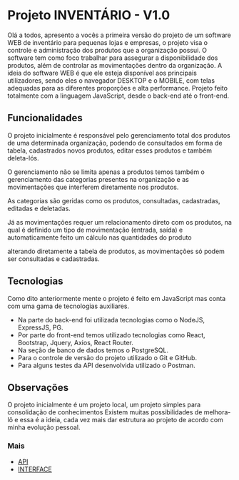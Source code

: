 
# Projeto INVENTÁRIO - V1.0

Olá a todos, apresento a vocês a primeira versão do projeto de um software WEB de inventário para pequenas lojas e empresas, o projeto visa o controle e administração 
dos produtos que a organização possui. O software tem como foco trabalhar para assegurar a disponibilidade dos produtos, além de controlar as movimentações 
dentro da organização. A ideia do software WEB é que ele esteja disponível aos principais utilizadores, sendo eles o navegador DESKTOP e o MOBILE, com telas adequadas 
para as diferentes proporções e alta performance. Projeto feito totalmente com a linguagem JavaScript, desde o back-end até o front-end.

## Funcionalidades

O projeto inicialmente é responsável pelo gerenciamento total dos produtos de uma determinada organização, podendo de consultados em forma de tabela, cadastrados novos produtos, 
editar esses produtos e também deleta-lós.

O gerenciamento não se limita apenas a produtos temos também o gerenciamento das categorias presentes na organização e as movimentações que interferem diretamente nos produtos.

As categorias são geridas como os produtos, consultadas, cadastradas, editadas e deletadas.

Já as movimentações requer um relacionamento direto com os produtos, na qual é definido um tipo de movimentação (entrada, saída) e automaticamente feito um cálculo nas quantidades do produto

alterando diretamente a tabela  de produtos, as movimentações só podem ser consultadas e cadastradas.

## Tecnologias

Como dito anteriormente mente o projeto é feito em JavaScript mas conta com uma gama de tecnologias auxiliares.
- Na parte do back-end foi utilizada tecnologias como o NodeJS, ExpressJS, PG.
- Por parte do front-end temos utilizado tecnologias como React, Bootstrap, Jquery, Axios, React Router.
- Na seção de banco de dados temos o PostgreSQL.
- Para o controle de versão do projeto utilizado o Git e GitHub.
- Para alguns testes da API desenvolvida utilizado o Postman.

## Observações

O projeto inicialmente é um projeto local, um projeto simples para consolidação de conhecimentos
Existem muitas possibilidades de melhora-lô e essa é a ideia, cada vez mais dar estrutura ao projeto 
de acordo com minha evolução pessoal.

### Mais

 * [API](https://github.com/Kaiquemarques00/Projeto_inventario/tree/main/API)
 * [INTERFACE](https://github.com/Kaiquemarques00/Projeto_inventario/tree/main/Interface) 